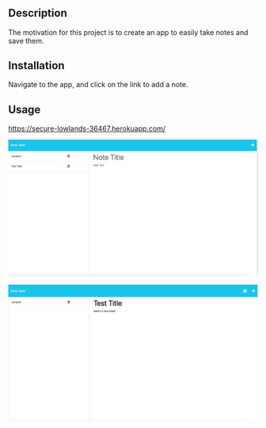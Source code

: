 # <Notes>

## Description

The motivation for this project is to create an app to easily take notes and save them. 

## Installation

Navigate to the app, and click on the link to add a note.

## Usage

https://secure-lowlands-36467.herokuapp.com/

![Notes Home Page](assets/notes2.png)

![Notes Home Page](assets/notes.png)

